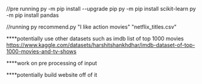 //pre running
py -m pip install --upgrade pip
py -m pip install scikit-learn
py -m pip install pandas


//running
py recommend.py "I like action movies" "netflix_titles.csv"


****potentially use other datasets such as imdb list of top 1000 movies
https://www.kaggle.com/datasets/harshitshankhdhar/imdb-dataset-of-top-1000-movies-and-tv-shows

****work on pre processing of input 

****potentially build website off of it
